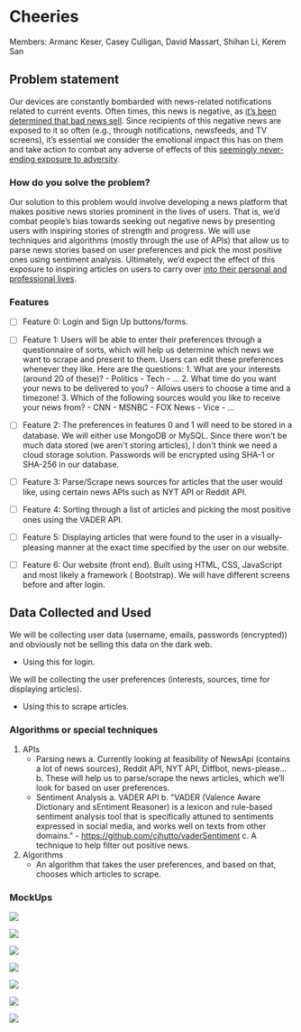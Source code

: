 #	Cheeries #

Members: Armanc Keser, Casey Culligan, David Massart, Shihan Li, Kerem San




## Problem statement


Our devices are constantly bombarded with news-related notifications related to current events. Often times, this news is negative, as [it’s been determined that bad news sell](https://www.theguardian.com/commentisfree/2016/apr/21/bad-news-media-misery).
Since recipients of this negative news are exposed to it so often (e.g., through notifications, newsfeeds, and TV screens), it’s essential we consider the emotional impact this has on them and take action to combat any adverse of effects of this [seemingly never-ending exposure to adversity](https://www.huffingtonpost.com/2015/02/19/violent-media-anxiety_n_6671732.html).

### How do you solve the problem?


Our solution to this problem would involve developing a news platform that makes positive news stories prominent in the lives of users. That is, we’d combat people’s bias towards seeking out negative news by presenting users with inspiring stories of strength and progress.
We will use techniques and algorithms (mostly through the use of APIs) that allow us to parse news stories based on user preferences and pick the most positive ones using sentiment analysis. Ultimately, we’d expect the effect of this exposure to inspiring articles on users to carry over [into their personal and professional lives](https://hbr.org/2015/12/proof-that-positive-work-cultures-are-more-productive).

### Features


- [ ] Feature 0: Login and Sign Up buttons/forms.

- [ ] Feature 1: Users will be able to enter their preferences through a questionnaire of sorts, which will 	help us determine which news we want to scrape and present to them. Users can edit these preferences 	 whenever they like. Here are the questions:
		1. What are your interests (around 20 of these)?
			- Politics
			- Tech
			- ...
		2. What time do you want your news to be delivered to you?
			- Allows users to choose a time and a timezone!
		3. Which of the following sources would you like to receive your news from?
			- CNN
			- MSNBC
			- FOX News
			- Vice
			- ...

- [ ] Feature 2: The preferences in features 0 and 1 will need to be stored in a database. We will either use 	MongoDB or MySQL. Since there won't be much data stored (we aren't storing articles), I don't think we 	  need a cloud storage solution. Passwords will be encrypted using SHA-1 or SHA-256 in our database.

- [ ] Feature 3: Parse/Scrape news sources for articles that the user would like, using certain news APIs such 	 as NYT API or Reddit API.

- [ ] Feature 4: Sorting through a list of articles and picking the most positive ones using the VADER API.

- [ ] Feature 5: Displaying articles that were found to the user in a visually-pleasing manner at the exact    	 time specified by the user on our website.

- [ ] Feature 6: Our website (front end). Built using HTML, CSS, JavaScript and most likely a framework (	   	 Bootstrap). We will have different screens before and after login.







## Data Collected and Used

We will be collecting user data (username, emails, passwords (encrypted)) and obviously not be selling this data on the dark web.
- Using this for login.

We will be collecting the user preferences (interests, sources, time for displaying articles).
- Using this to scrape articles.







### Algorithms or special techniques

1. APIs
	- Parsing news
		a. Currently looking at feasibility of NewsApi (contains a lot of news sources), Reddit API, NYT 	API, Diffbot, news-please…
		b. These will help us to parse/scrape the news articles, which we’ll look for based on user 	  	 preferences.
	- Sentiment Analysis
		a. VADER API
		b. "VADER (Valence Aware Dictionary and sEntiment Reasoner) is a lexicon and rule-based sentiment 	 analysis tool that is specifically attuned to sentiments expressed in social media, and works 	   well on texts from other domains." - https://github.com/cjhutto/vaderSentiment
		c. A technique to help filter out positive news.
2. Algorithms
	- An algorithm that takes the user preferences, and based on that, chooses which articles to scrape.






### MockUps

![](Cheeries_MockUps_7.png)

![](Cheeries_MockUps_1.png)

![](Cheeries_MockUps_6.png)

![](Cheeries_MockUps_4.png)

![](Cheeries_MockUps_3.png)

![](Cheeries_MockUps_2.png)

![](Cheeries_MockUps_5.png)
